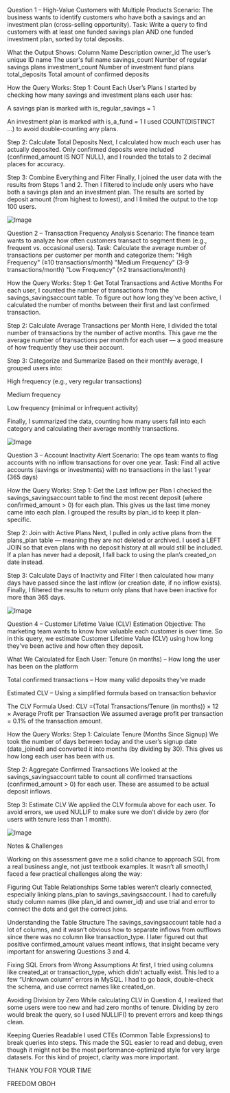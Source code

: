 Question 1 – High-Value Customers with Multiple Products
Scenario: The business wants to identify customers who have both a savings and an investment plan (cross-selling opportunity).
Task: Write a query to find customers with at least one funded savings plan AND one funded investment plan, sorted by total deposits.



What the Output Shows:
Column Name	Description
owner_id	The user’s unique ID
name	The user's full name
savings_count	Number of regular savings plans
investment_count	Number of investment fund plans
total_deposits	Total amount of confirmed deposits

How the Query Works:
Step 1: Count Each User’s Plans
I started by checking how many savings and investment plans each user has:

A savings plan is marked with is_regular_savings = 1

An investment plan is marked with is_a_fund = 1
I used COUNT(DISTINCT ...) to avoid double-counting any plans.

Step 2: Calculate Total Deposits
Next, I calculated how much each user has actually deposited.
Only confirmed deposits were included (confirmed_amount IS NOT NULL), and I rounded the totals to 2 decimal places for accuracy.

Step 3: Combine Everything and Filter
Finally, I joined the user data with the results from Steps 1 and 2.
Then I filtered to include only users who have both a savings plan and an investment plan.
The results are sorted by deposit amount (from highest to lowest), and I limited the output to the top 100 users.

![Image](https://github.com/user-attachments/assets/a4739a8d-0aa0-4371-9ea9-6b9caa2a1e07)

Question 2 – Transaction Frequency Analysis
Scenario: The finance team wants to analyze how often customers transact to segment them (e.g., frequent vs. occasional users).
Task: Calculate the average number of transactions per customer per month and categorize them:
"High Frequency" (≥10 transactions/month)
"Medium Frequency" (3-9 transactions/month)
"Low Frequency" (≤2 transactions/month)


How the Query Works:
Step 1: Get Total Transactions and Active Months
For each user, I counted the number of transactions from the savings_savingsaccount table.
To figure out how long they've been active, I calculated the number of months between their first and last confirmed transaction.

Step 2: Calculate Average Transactions per Month
Here, I divided the total number of transactions by the number of active months.
This gave me the average number of transactions per month for each user — a good measure of how frequently they use their account.

Step 3: Categorize and Summarize
Based on their monthly average, I grouped users into:

High frequency (e.g., very regular transactions)

Medium frequency

Low frequency (minimal or infrequent activity)

Finally, I summarized the data, counting how many users fall into each category and calculating their average monthly transactions.

![Image](https://github.com/user-attachments/assets/f4986451-3794-4f00-976e-c39100f49fa3)


Question 3 – Account Inactivity Alert
Scenario: The ops team wants to flag accounts with no inflow transactions for over one year.
Task: Find all active accounts (savings or investments) with no transactions in the last 1 year (365 days) 


How the Query Works:
Step 1: Get the Last Inflow per Plan
I checked the savings_savingsaccount table to find the most recent deposit (where confirmed_amount > 0) for each plan.
This gives us the last time money came into each plan.
I grouped the results by plan_id to keep it plan-specific.

Step 2: Join with Active Plans
Next, I pulled in only active plans from the plans_plan table — meaning they are not deleted or archived.
I used a LEFT JOIN so that even plans with no deposit history at all would still be included.
If a plan has never had a deposit, I fall back to using the plan’s created_on date instead.

Step 3: Calculate Days of Inactivity and Filter
I then calculated how many days have passed since the last inflow (or creation date, if no inflow exists).
Finally, I filtered the results to return only plans that have been inactive for more than 365 days.

![Image](https://github.com/user-attachments/assets/2b514461-8456-41fa-adf5-25f63c7fb87e)

Question 4 – Customer Lifetime Value (CLV) Estimation
Objective:
The marketing team wants to know how valuable each customer is over time. So in this query, we estimate Customer Lifetime Value (CLV) using how long they've been active and how often they deposit.

What We Calculated for Each User:
Tenure (in months) – How long the user has been on the platform

Total confirmed transactions – How many valid deposits they’ve made

Estimated CLV – Using a simplified formula based on transaction behavior

The CLV Formula Used:
CLV =(Total Transactions/Tenure (in months)) × 12 × Average Profit per Transaction
We assumed average profit per transaction = 0.1% of the transaction amount.

How the Query Works:
Step 1: Calculate Tenure (Months Since Signup)
We took the number of days between today and the user’s signup date (date_joined) and converted it into months (by dividing by 30).
This gives us how long each user has been with us.

Step 2: Aggregate Confirmed Transactions
We looked at the savings_savingsaccount table to count all confirmed transactions (confirmed_amount > 0) for each user.
These are assumed to be actual deposit inflows.

Step 3: Estimate CLV
We applied the CLV formula above for each user.
To avoid errors, we used NULLIF to make sure we don’t divide by zero (for users with tenure less than 1 month).

![Image](https://github.com/user-attachments/assets/2b514461-8456-41fa-adf5-25f63c7fb87e)





Notes & Challenges


Working on this assessment gave me a solid chance to approach SQL from a real business angle, not just textbook examples. It wasn’t all smooth,I faced a few practical challenges along the way:

Figuring Out Table Relationships
Some tables weren’t clearly connected, especially linking plans_plan to savings_savingsaccount. I had to carefully study column names (like plan_id and owner_id) and use trial and error to connect the dots and get the correct joins.

Understanding the Table Structure
The savings_savingsaccount table had a lot of columns, and it wasn’t obvious how to separate inflows from outflows since there was no column like transaction_type. I later figured out that positive confirmed_amount values meant inflows, that insight became very important for answering Questions 3 and 4.

Fixing SQL Errors from Wrong Assumptions
At first, I tried using columns like created_at or transaction_type, which didn’t actually exist. This led to a few “Unknown column” errors in MySQL. I had to go back, double-check the schema, and use correct names like created_on.

Avoiding Division by Zero
While calculating CLV in Question 4, I realized that some users were too new and had zero months of tenure. Dividing by zero would break the query, so I used NULLIF() to prevent errors and keep things clean.

Keeping Queries Readable
I used CTEs (Common Table Expressions) to break queries into steps. This made the SQL easier to read and debug, even though it might not be the most performance-optimized style for very large datasets. For this kind of project, clarity was more important.





THANK YOU FOR YOUR TIME 



FREEDOM OBOH

